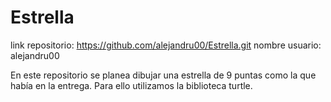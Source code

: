 # Estrella
link repositorio: https://github.com/alejandru00/Estrella.git
nombre usuario: alejandru00

En este repositorio se planea dibujar una estrella de 9 puntas como la que había en la entrega.
Para ello utilizamos la biblioteca turtle.
